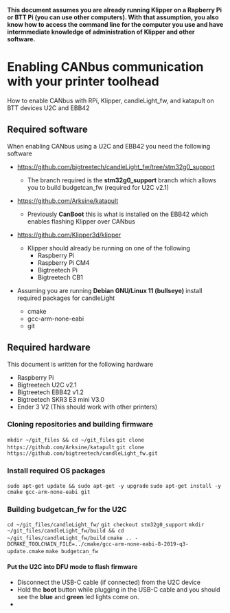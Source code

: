 **This document assumes you are already running Klipper on a Rapberry Pi or BTT Pi (you can use other computers).  With that assumption, you also know how to access the command line for the computer you use and have intermmediate knowledge of administration of Klipper and other software.**

# Enabling CANbus communication with your printer toolhead
How to enable CANbus with RPi, Klipper, candleLight_fw, and katapult on BTT devices U2C and EBB42 

## Required software 
When enabling CANbus using a U2C and EBB42 you need the following software
- https://github.com/bigtreetech/candleLight_fw/tree/stm32g0_support
  - The branch required is the **stm32g0_support** branch which allows you to build budgetcan_fw (required for U2C v2.1)
 
- https://github.com/Arksine/katapult
  - Previously **CanBoot** this is what is installed on the EBB42 which enables flashing Klipper over CANbus
 
- https://github.com/Klipper3d/klipper
  - Klipper should already be running on one of the following
    - Raspberry Pi
    - Raspberry Pi CM4
    - Bigtreetech Pi
    - Bigtreetech CB1

- Assuming you are running **Debian GNU/Linux 11 (bullseye)** install required packages for candleLight
  - cmake
  - gcc-arm-none-eabi
  - git

## Required hardware
This document is written for the following hardware
- Raspberry Pi
- Bigtreetech U2C v2.1
- Bigtreetech EBB42 v1.2
- Bigtreetech SKR3 E3 mini V3.0
- Ender 3 V2 (This should work with other printers)


### Cloning repositories and building firmware
```mkdir ~/git_files && cd ~/git_files```
```git clone https://github.com/Arksine/katapult```
```git clone https://github.com/bigtreetech/candleLight_fw.git```

### Install required OS packages
```sudo apt-get update && sudo apt-get -y upgrade```
```sudo apt-get install -y cmake gcc-arm-none-eabi git```

### Building budgetcan_fw for the U2C ###
```cd ~/git_files/candleLight_fw/```
```git checkout stm32g0_support```
```mkdir ~/git_files/candleLight_fw/build && cd ~/git_files/candleLight_fw/build```
```cmake .. -DCMAKE_TOOLCHAIN_FILE=../cmake/gcc-arm-none-eabi-8-2019-q3-update.cmake```
```make budgetcan_fw```

#### Put the U2C into DFU mode to flash firmware
- Disconnect the USB-C cable (if connected) from the U2C device
- Hold the **boot** button while plugging in the USB-C cable and you should see the **blue** and **green** led lights come on.
- 
  



  

